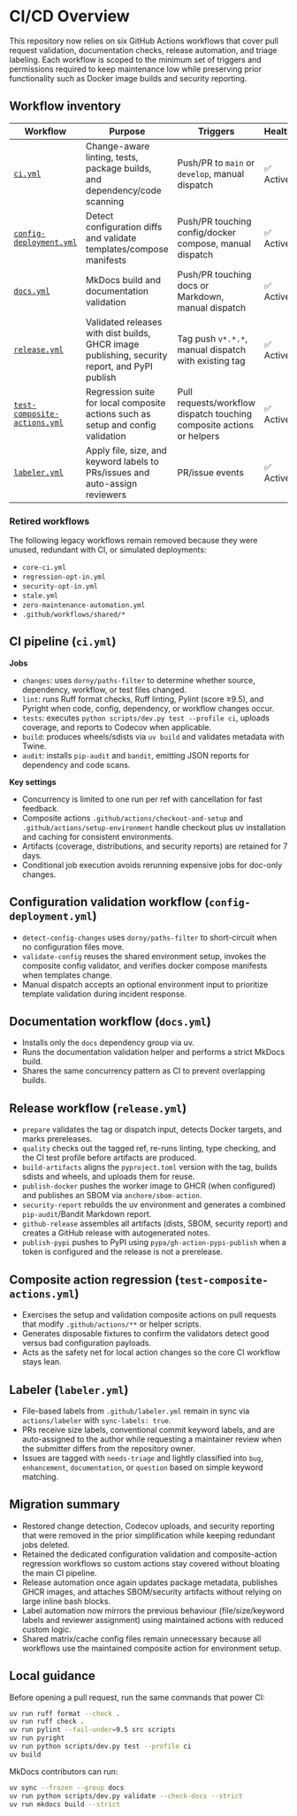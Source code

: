 # CI/CD Overview

This repository now relies on six GitHub Actions workflows that cover pull request
validation, documentation checks, release automation, and triage labeling. Each
workflow is scoped to the minimum set of triggers and permissions required to keep
maintenance low while preserving prior functionality such as Docker image builds and
security reporting.

## Workflow inventory

| Workflow | Purpose | Triggers | Health |
| --- | --- | --- | --- |
| [`ci.yml`](../../.github/workflows/ci.yml) | Change-aware linting, tests, package builds, and dependency/code scanning | Push/PR to `main` or `develop`, manual dispatch | ✅ Active |
| [`config-deployment.yml`](../../.github/workflows/config-deployment.yml) | Detect configuration diffs and validate templates/compose manifests | Push/PR touching config/docker compose, manual dispatch | ✅ Active |
| [`docs.yml`](../../.github/workflows/docs.yml) | MkDocs build and documentation validation | Push/PR touching docs or Markdown, manual dispatch | ✅ Active |
| [`release.yml`](../../.github/workflows/release.yml) | Validated releases with dist builds, GHCR image publishing, security report, and PyPI publish | Tag push `v*.*.*`, manual dispatch with existing tag | ✅ Active |
| [`test-composite-actions.yml`](../../.github/workflows/test-composite-actions.yml) | Regression suite for local composite actions such as setup and config validation | Pull requests/workflow dispatch touching composite actions or helpers | ✅ Active |
| [`labeler.yml`](../../.github/workflows/labeler.yml) | Apply file, size, and keyword labels to PRs/issues and auto-assign reviewers | PR/issue events | ✅ Active |

### Retired workflows

The following legacy workflows remain removed because they were unused, redundant with
CI, or simulated deployments:

- `core-ci.yml`
- `regression-opt-in.yml`
- `security-opt-in.yml`
- `stale.yml`
- `zero-maintenance-automation.yml`
- `.github/workflows/shared/*`

## CI pipeline (`ci.yml`)

**Jobs**

- `changes`: uses `dorny/paths-filter` to determine whether source, dependency,
  workflow, or test files changed.
- `lint`: runs Ruff format checks, Ruff linting, Pylint (score ≥9.5), and Pyright when
  code, config, dependency, or workflow changes occur.
- `tests`: executes `python scripts/dev.py test --profile ci`, uploads coverage, and
  reports to Codecov when applicable.
- `build`: produces wheels/sdists via `uv build` and validates metadata with Twine.
- `audit`: installs `pip-audit` and `bandit`, emitting JSON reports for dependency and
  code scans.

**Key settings**

- Concurrency is limited to one run per ref with cancellation for fast feedback.
- Composite actions `.github/actions/checkout-and-setup` and
  `.github/actions/setup-environment` handle checkout plus uv installation and caching
  for consistent environments.
- Artifacts (coverage, distributions, and security reports) are retained for 7 days.
- Conditional job execution avoids rerunning expensive jobs for doc-only changes.

## Configuration validation workflow (`config-deployment.yml`)

- `detect-config-changes` uses `dorny/paths-filter` to short-circuit when no configuration files move.
- `validate-config` reuses the shared environment setup, invokes the composite config validator, and verifies docker compose manifests when templates change.
- Manual dispatch accepts an optional environment input to prioritize template validation during incident response.

## Documentation workflow (`docs.yml`)

- Installs only the `docs` dependency group via uv.
- Runs the documentation validation helper and performs a strict MkDocs build.
- Shares the same concurrency pattern as CI to prevent overlapping builds.

## Release workflow (`release.yml`)

- `prepare` validates the tag or dispatch input, detects Docker targets, and marks
  prereleases.
- `quality` checks out the tagged ref, re-runs linting, type checking, and the CI test
  profile before artifacts are produced.
- `build-artifacts` aligns the `pyproject.toml` version with the tag, builds sdists and
  wheels, and uploads them for reuse.
- `publish-docker` pushes the worker image to GHCR (when configured) and publishes an
  SBOM via `anchore/sbom-action`.
- `security-report` rebuilds the uv environment and generates a combined
  `pip-audit`/Bandit Markdown report.
- `github-release` assembles all artifacts (dists, SBOM, security report) and creates a
  GitHub release with autogenerated notes.
- `publish-pypi` pushes to PyPI using `pypa/gh-action-pypi-publish` when a token is
  configured and the release is not a prerelease.

## Composite action regression (`test-composite-actions.yml`)

- Exercises the setup and validation composite actions on pull requests that modify `.github/actions/**` or helper scripts.
- Generates disposable fixtures to confirm the validators detect good versus bad configuration payloads.
- Acts as the safety net for local action changes so the core CI workflow stays lean.

## Labeler (`labeler.yml`)

- File-based labels from `.github/labeler.yml` remain in sync via `actions/labeler` with
  `sync-labels: true`.
- PRs receive size labels, conventional commit keyword labels, and are auto-assigned to
  the author while requesting a maintainer review when the submitter differs from the
  repository owner.
- Issues are tagged with `needs-triage` and lightly classified into `bug`,
  `enhancement`, `documentation`, or `question` based on simple keyword matching.

## Migration summary

- Restored change detection, Codecov uploads, and security reporting that were removed
  in the prior simplification while keeping redundant jobs deleted.
- Retained the dedicated configuration validation and composite-action regression
  workflows so custom actions stay covered without bloating the main CI pipeline.
- Release automation once again updates package metadata, publishes GHCR images, and
  attaches SBOM/security artifacts without relying on large inline bash blocks.
- Label automation now mirrors the previous behaviour (file/size/keyword labels and
  reviewer assignment) using maintained actions with reduced custom logic.
- Shared matrix/cache config files remain unnecessary because all workflows use the
  maintained composite action for environment setup.

## Local guidance

Before opening a pull request, run the same commands that power CI:

```bash
uv run ruff format --check .
uv run ruff check .
uv run pylint --fail-under=9.5 src scripts
uv run pyright
uv run python scripts/dev.py test --profile ci
uv build
```

MkDocs contributors can run:

```bash
uv sync --frozen --group docs
uv run python scripts/dev.py validate --check-docs --strict
uv run mkdocs build --strict
```
